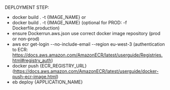 DEPLOYMENT STEP:
- docker build . -t {IMAGE_NAME}
or 
- docker build . -t {IMAGE_NAME} (optional for PROD: -f Dockerfile.production)
- ensure Dockerrun.aws.json use correct docker image repository (prod or non-prod)
- aws ecr get-login --no-include-email --region eu-west-3 (authentication to ECR: https://docs.aws.amazon.com/AmazonECR/latest/userguide/Registries.html#registry_auth)
- docker push {ECR_REGISTRY_URL} (https://docs.aws.amazon.com/AmazonECR/latest/userguide/docker-push-ecr-image.html)
- eb deploy {APPLICATION_NAME}
